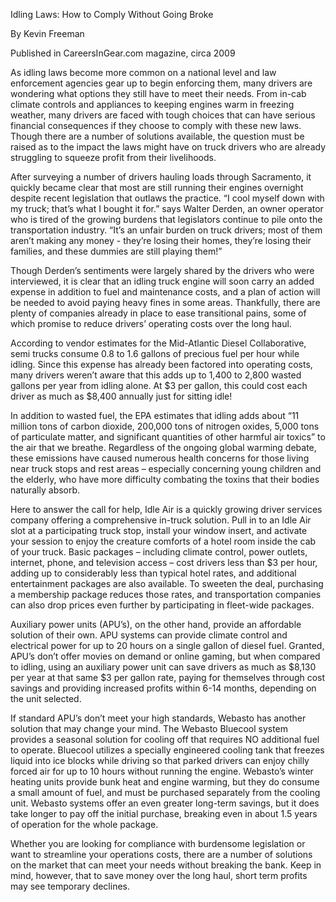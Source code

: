 Idling Laws: How to Comply Without Going Broke

By Kevin Freeman

Published in CareersInGear.com magazine, circa 2009

As idling laws become more common on a national level and law enforcement agencies gear up to begin enforcing them, many drivers are wondering what options they still have to meet their needs. From in-cab climate controls and appliances to keeping engines warm in freezing weather, many drivers are faced with tough choices that can have serious financial consequences if they choose to comply with these new laws. Though there are a number of solutions available, the question must be raised as to the impact the laws might have on truck drivers who are already struggling to squeeze profit from their livelihoods. 

After surveying a number of drivers hauling loads through Sacramento, it quickly became clear that most are still running their engines overnight despite recent legislation that outlaws the practice. “I cool myself down with my truck; that’s what I bought it for.” says Walter Derden, an owner operator who is tired of the growing burdens that legislators continue to pile onto the transportation industry. “It’s an unfair burden on truck drivers; most of them aren’t making any money - they’re losing their homes, they’re losing their families, and these dummies are still playing them!”

Though Derden’s sentiments were largely shared by the drivers who were interviewed, it is clear that an idling truck engine will soon carry an added expense in addition to fuel and maintenance costs, and a plan of action will be needed to avoid paying heavy fines in some areas. Thankfully, there are plenty of companies already in place to ease transitional pains, some of which promise to reduce drivers’ operating costs over the long haul. 

According to vendor estimates for the Mid-Atlantic Diesel Collaborative, semi trucks consume 0.8 to 1.6 gallons of precious fuel per hour while idling. Since this expense has already been factored into operating costs, many drivers weren’t aware that this adds up to 1,400 to 2,800 wasted gallons per year from idling alone. At $3 per gallon, this could cost each driver as much as $8,400 annually just for sitting idle! 

In addition to wasted fuel, the EPA estimates that idling adds about “11 million tons of carbon dioxide, 200,000 tons of nitrogen oxides, 5,000 tons of particulate matter, and significant quantities of other harmful air toxics” to the air that we breathe. Regardless of the ongoing global warming debate, these emissions have caused numerous health concerns for those living near truck stops and rest areas – especially concerning young children and the elderly, who have more difficulty combating the toxins that their bodies naturally absorb.  

Here to answer the call for help, Idle Air is a quickly growing driver services company offering a comprehensive in-truck solution. Pull in to an Idle Air slot at a participating truck stop, install your window insert, and activate your session to enjoy the creature comforts of a hotel room inside the cab of your truck. Basic packages – including climate control, power outlets, internet, phone, and television access – cost drivers less than $3 per hour, adding up to considerably less than typical hotel rates, and additional entertainment packages are also available. To sweeten the deal, purchasing a membership package reduces those rates, and transportation companies can also drop prices even further by participating in fleet-wide packages.

Auxiliary power units (APU’s), on the other hand, provide an affordable solution of their own. APU systems can provide climate control and electrical power for up to 20 hours on a single gallon of diesel fuel. Granted, APU’s don’t offer movies on demand or online gaming, but when compared to idling, using an auxiliary power unit can save drivers as much as $8,130 per year at that same $3 per gallon rate, paying for themselves through cost savings and providing increased profits within 6-14 months, depending on the unit selected.

If standard APU’s don’t meet your high standards, Webasto has another solution that may change your mind. The Webasto Bluecool system provides a seasonal solution for cooling off that requires NO additional fuel to operate. Bluecool utilizes a specially engineered cooling tank that freezes liquid into ice blocks while driving so that parked drivers can enjoy chilly forced air for up to 10 hours without running the engine. Webasto’s winter heating units provide bunk heat and engine warming, but they do consume a small amount of fuel, and must be purchased separately from the cooling unit. Webasto systems offer an even greater long-term savings, but it does take longer to pay off the initial purchase, breaking even in about 1.5 years of operation for the whole package. 

Whether you are looking for compliance with burdensome legislation or want to streamline your operations costs, there are a number of solutions on the market that can meet your needs without breaking the bank. Keep in mind, however, that to save money over the long haul, short term profits may see temporary declines.

 

    

